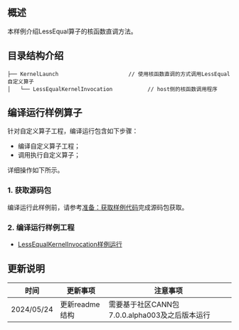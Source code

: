 ## 概述
本样例介绍LessEqual算子的核函数直调方法。
## 目录结构介绍
``` 
├── KernelLaunch                      // 使用核函数直调的方式调用LessEqual自定义算子
│   └── LessEqualKernelInvocation           // host侧的核函数调用程序
``` 
## 编译运行样例算子
针对自定义算子工程，编译运行包含如下步骤：
- 编译自定义算子工程；
- 调用执行自定义算子；

详细操作如下所示。
### 1.&nbsp;获取源码包
编译运行此样例前，请参考[准备：获取样例代码](../README.md#codeready)完成源码包获取。
### 2.&nbsp;编译运行样例工程
- [LessEqualKernelInvocation样例运行](./LessEqualKernelInvocation/README.md)
## 更新说明
  | 时间 | 更新事项 | 注意事项 |
|----|------|------|
| 2024/05/24 | 更新readme结构 |需要基于社区CANN包7.0.0.alpha003及之后版本运行 |